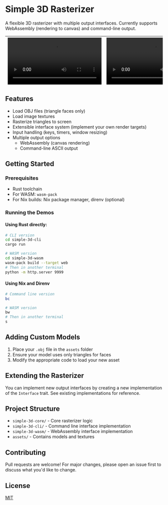 # Simple 3D Rasterizer

A flexible 3D rasterizer with multiple output interfaces. Currently supports WebAssembly (rendering to canvas) and command-line output.

![WASM Demo](demo/wasm.mkv) | ![CLI Demo](demo/cli.mkv)
---------------------------|--------------------------

## Features

- Load OBJ files (triangle faces only)
- Load image textures
- Rasterize triangles to screen
- Extensible interface system (implement your own render targets)
- Input handling (keys, timers, window resizing)
- Multiple output options
  - WebAssembly (canvas rendering)
  - Command-line ASCII output

## Getting Started

### Prerequisites

- Rust toolchain
- For WASM: `wasm-pack`
- For Nix builds: Nix package manager, direnv (optional)

### Running the Demos

#### Using Rust directly:
```bash
# CLI version
cd simple-3d-cli
cargo run

# WASM version
cd simple-3d-wasm
wasm-pack build --target web
# Then in another terminal
python -m http.server 9999
```

#### Using Nix and Direnv
```bash
# Command line version
bc

# WASM version
bw
# Then in another terminal
s
```

## Adding Custom Models

1. Place your `.obj` file in the `assets` folder
2. Ensure your model uses only triangles for faces
3. Modify the appropriate code to load your new asset

## Extending the Rasterizer

You can implement new output interfaces by creating a new implementation of the `Interface` trait. See existing implementations for reference.

## Project Structure

- `simple-3d-core/` - Core rasterizer logic
- `simple-3d-cli/` - Command line interface implementation
- `simple-3d-wasm/` - WebAssembly interface implementation
- `assets/` - Contains models and textures

## Contributing

Pull requests are welcome! For major changes, please open an issue first to discuss what you'd like to change.

## License

[MIT](https://choosealicense.com/licenses/mit/)
